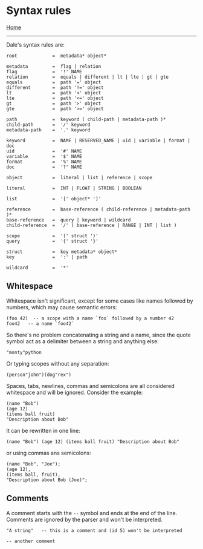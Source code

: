  # Syntax rules

[Home](../README.md)

---

Dale's syntax rules are:

```
root             =  metadata* object*

metadata         =  flag | relation
flag             =  '!' NAME
relation         =  equals | different | lt | lte | gt | gte
equals           =  path '=' object
different        =  path '!=' object
lt               =  path '<' object
lte              =  path '<=' object
gt               =  path '>' object
gte              =  path '>=' object

path             =  keyword ( child-path | metadata-path )*
child-path       =  '/' keyword
metadata-path    =  '.' keyword

keyword          =  NAME | RESERVED_NAME | uid | variable | format | doc
uid              =  '#' NAME
variable         =  '$' NAME
format           =  '%' NAME
doc              =  '?' NAME

object           =  literal | list | reference | scope

literal          =  INT | FLOAT | STRING | BOOLEAN

list             =  '[' object* ']'

reference        =  base-reference ( child-reference | metadata-path )*
base-reference   =  query | keyword | wildcard
child-reference  =  '/' ( base-reference | RANGE | INT | list )

scope            =  '(' struct ')'
query            =  '{' struct '}'

struct           =  key metadata* object*
key              =  ':' | path

wildcard         =  '*'
```

## Whitespace

Whitespace isn't significant, except for some cases like names followed by numbers, which may cause semantic errors:

```
(foo 42)  -- a scope with a name `foo` followed by a number 42
foo42   -- a name `foo42`
```

So there's no problem concatenating a string and a name, since the quote symbol act as a delimiter between a string and anything else:

```
"monty"python
```

Or typing scopes without any separation:

```
(person"john")(dog"rex")
```

Spaces, tabs, newlines, commas and semicolons are all considered whitespace and will be ignored. Consider the example:

```
(name "Bob")
(age 12)
(items ball fruit)
"Description about Bob"
```

It can be rewritten in one line:

```
(name "Bob") (age 12) (items ball fruit) "Description about Bob"
```

or using commas ans semicolons:

```
(name "Bob", "Joe");
(age 12),
(items ball, fruit),
"Description about Bob (Joe)";
```


## Comments

A comment starts with the `--` symbol and ends at the end of the line. Comments are ignored by the parser and won't be interpreted.

```
"A string"   -- this is a comment and (id 5) won't be interpreted

-- another comment
```
